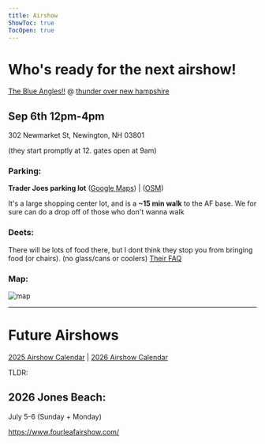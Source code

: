 ```yaml
---
title: Airshow
ShowToc: true
TocOpen: true
---
```


# Who's ready for the next airshow!

[The Blue Angles!!](https://www.youtube.com/embed/G_bYpzJ3Bfg) @ [thunder over new hampshire](https://thunderovernewhampshire.com) 

## Sep 6th 12pm-4pm

302 Newmarket St, Newington, NH 03801

(they start promptly at 12. gates open at 9am)

### Parking:

**Trader Joes parking lot** ([Google Maps](https://maps.app.goo.gl/5ScQPgNraCHZWZG19)) | ([OSM](geo:43.0930833,-70.8015556?z=17.0(Map%20Point)))

It's a large shopping center lot, and is a **~15 min walk** to the AF base.
We for sure can do a drop off of those who don't wanna walk

### Deets:

There will be lots of food there, but I dont think they stop you from bringing food (or chairs). (no glass/cans or coolers)
[Their FAQ](https://thunderovernewhampshire.com/frequently-asked-questions/)

### Map:

![map](/thunderovernewhampshire_map.jpg "thunderovernewhampshire_map.jpg")

---

# Future Airshows

[2025 Airshow Calendar](https://www.milavia.net/airshows/calendar/showdates-2025-north_america.html) | [2026 Airshow Calendar](https://www.milavia.net/airshows/calendar/showdates-2026-north_america.html)

TLDR:

## 2026 Jones Beach:

July 5-6 (Sunday + Monday)

https://www.fourleafairshow.com/